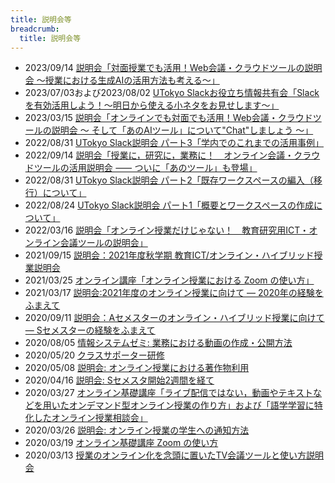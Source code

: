 ```yaml
---
title: 説明会等
breadcrumb:
  title: 説明会等
---
```


* 2023/09/14 [説明会「対面授業でも活用！Web会議・クラウドツールの説明会 〜授業における生成AIの活用方法も考える〜」](2023-09-14/)
* 2023/07/03および2023/08/02 [UTokyo Slackお役立ち情報共有会「Slackを有効活用しよう！〜明日から使える小ネタをお見せします〜」](/events/2023-slack/)
* 2023/03/15 [説明会「オンラインでも対面でも活用！Web会議・クラウドツールの説明会 〜 そして「あのAIツール」について"Chat"しましょう 〜」](2023-03-15/)
* 2022/08/31 [UTokyo Slack説明会 パート3「学内でのこれまでの活用事例」](2022-slack/#part3)
* 2022/09/14 [説明会「授業に，研究に，業務に！　オンライン会議・クラウドツールの活用説明会 ⸺ ついに「あのツール」も登場」](2022-09-14/)
* 2022/08/31 [UTokyo Slack説明会 パート2「既存ワークスペースの編入（移行）について」](2022-slack/#part2)
* 2022/08/24 [UTokyo Slack説明会 パート1「概要とワークスペースの作成について」](2022-slack/#part1)
* 2022/03/16 [説明会「オンライン授業だけじゃない！　教育研究用ICT・オンライン会議ツールの説明会」](2022-03-16/)
* 2021/09/15 [説明会：2021年度秋学期 教育ICT/オンライン・ハイブリッド授業説明会](2021-09-15/)
* 2021/03/25 [オンライン講座「オンライン授業における Zoom の使い方」](2021-03-25/)
* 2021/03/17 [説明会:2021年度のオンライン授業に向けて ― 2020年の経験をふまえて](2021-03-17/)
* 2020/09/11 [説明会：Aセメスターのオンライン・ハイブリッド授業に向けて― Sセメスターの経験をふまえて](2020-09-11/)
* 2020/08/05 [情報システムゼミ: 業務における動画の作成・公開方法](2020-09-02/)
* 2020/05/20 [クラスサポーター研修](2020-05-20)
* 2020/05/08 [説明会: オンライン授業における著作物利用](2020-05-08/)
* 2020/04/16 [説明会: Sセメスタ開始2週間を経て](2020-04-16/)
* 2020/03/27 [オンライン基礎講座「ライブ配信ではない，動画やテキストなどを用いたオンデマンド型オンライン授業の作り方」および「語学学習に特化したオンライン授業相談会」](2020-03-27/)  
* 2020/03/26 [説明会: オンライン授業の学生への通知方法](2020-03-26/)  
* 2020/03/19 [オンライン基礎講座 Zoom の使い方](2020-03-19/)  
* 2020/03/13 [授業のオンライン化を念頭に置いたTV会議ツールと使い方説明会](2020-03-13/)
